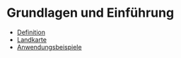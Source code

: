 # Grundlagen und Einführung

- [Definition](Definition)
- [Landkarte](Landkarte)
- [Anwendungsbeispiele](Anwendungsbeispiele)
